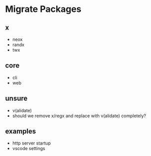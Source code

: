 # Migrate Packages

## x
- neox
- randx
- twx

## core
- cli
- web


## unsure
- v(alidate)
- should we remove x/regx and replace with v(alidate) completely?

## examples
- http server startup
- vscode settings
